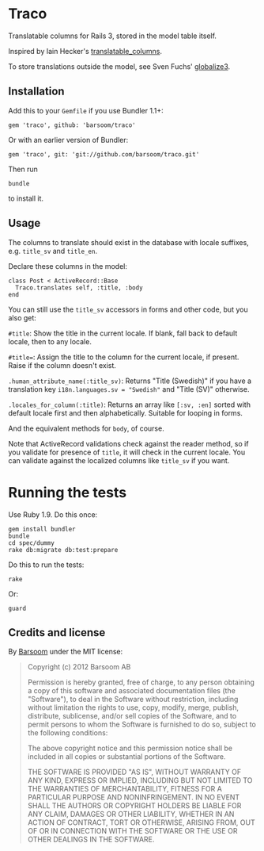 # Traco

Translatable columns for Rails 3, stored in the model table itself.

Inspired by Iain Hecker's [translatable_columns](https://github.com/iain/translatable_columns/).

To store translations outside the model, see Sven Fuchs' [globalize3](https://github.com/svenfuchs/globalize3).


## Installation

Add this to your `Gemfile` if you use Bundler 1.1+:

    gem 'traco', github: 'barsoom/traco'

Or with an earlier version of Bundler:

    gem 'traco', git: 'git://github.com/barsoom/traco.git'

Then run

    bundle

to install it.


## Usage

The columns to translate should exist in the database with locale suffixes, e.g. `title_sv` and `title_en`.

Declare these columns in the model:

    class Post < ActiveRecord::Base
      Traco.translates self, :title, :body
    end

You can still use the `title_sv` accessors in forms and other code, but you also get:

`#title`:  Show the title in the current locale. If blank, fall back to default locale, then to any locale.

`#title=`: Assign the title to the column for the current locale, if present. Raise if the column doesn't exist.

`.human_attribute_name(:title_sv)`: Returns "Title (Swedish)" if you have a translation key `i18n.languages.sv = "Swedish"` and "Title (SV)" otherwise.

`.locales_for_column(:title)`: Returns an array like `[:sv, :en]` sorted with default locale first and then alphabetically. Suitable for looping in forms.

And the equivalent methods for `body`, of course.

Note that ActiveRecord validations check against the reader method, so if you validate for presence of `title`, it will check in the current locale.
You can validate against the localized columns like `title_sv` if you want.


# Running the tests

Use Ruby 1.9. Do this once:

    gem install bundler
    bundle
    cd spec/dummy
    rake db:migrate db:test:prepare

Do this to run the tests:

    rake

Or:

    guard


<!-- Keeping this a hidden brain dump for now.

## TODO

We've intentionally kept this simple with no features we do not need.
We'd be happy to merge additional features that others contribute.

Possible improvements to make:

  * Validation that checks that at least one translation for a column exists.
  * Validation that checks that every translation for a column exists.
  * Option to disable fallback.
  * Scopes like `translated`, `translated_to(locale)`.
  * Support for region locales, like `en-US` and `en-GB`.

-->

## Credits and license

By [Barsoom](http://barsoom.se) under the MIT license:

>  Copyright (c) 2012 Barsoom AB
>
>  Permission is hereby granted, free of charge, to any person obtaining a copy
>  of this software and associated documentation files (the "Software"), to deal
>  in the Software without restriction, including without limitation the rights
>  to use, copy, modify, merge, publish, distribute, sublicense, and/or sell
>  copies of the Software, and to permit persons to whom the Software is
>  furnished to do so, subject to the following conditions:
>
>  The above copyright notice and this permission notice shall be included in
>  all copies or substantial portions of the Software.
>
>  THE SOFTWARE IS PROVIDED "AS IS", WITHOUT WARRANTY OF ANY KIND, EXPRESS OR
>  IMPLIED, INCLUDING BUT NOT LIMITED TO THE WARRANTIES OF MERCHANTABILITY,
>  FITNESS FOR A PARTICULAR PURPOSE AND NONINFRINGEMENT. IN NO EVENT SHALL THE
>  AUTHORS OR COPYRIGHT HOLDERS BE LIABLE FOR ANY CLAIM, DAMAGES OR OTHER
>  LIABILITY, WHETHER IN AN ACTION OF CONTRACT, TORT OR OTHERWISE, ARISING FROM,
>  OUT OF OR IN CONNECTION WITH THE SOFTWARE OR THE USE OR OTHER DEALINGS IN
>  THE SOFTWARE.
